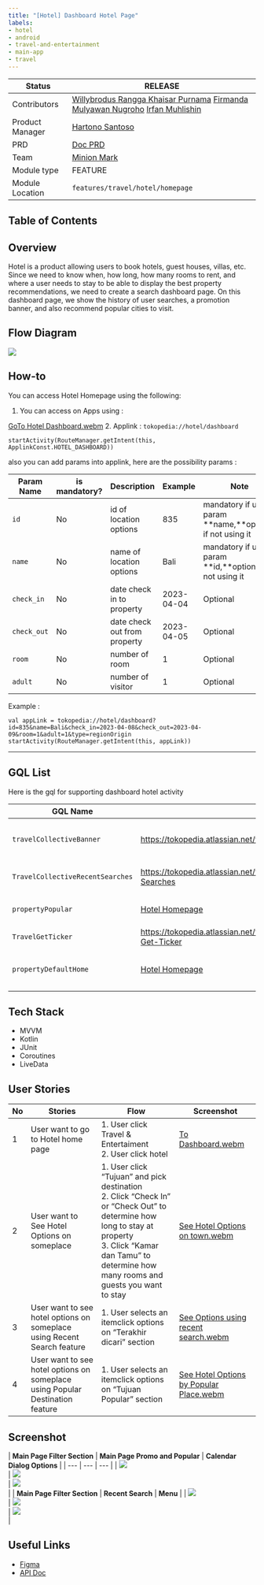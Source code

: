 ```yaml
---
title: "[Hotel] Dashboard Hotel Page"
labels:
- hotel
- android
- travel-and-entertainment
- main-app
- travel
---
```



| **Status** |  <!--start status:GREEN-->RELEASE<!--end status-->  |
| --- | --- |
| Contributors | [Willybrodus Rangga Khaisar Purnama](https://tokopedia.atlassian.net/wiki/people/62cb5c393d382dfc9c5f11d2?ref=confluence) [Firmanda Mulyawan Nugroho](https://tokopedia.atlassian.net/wiki/people/5d91c148fdfa560dcc3a040f?ref=confluence) [Irfan Muhlishin](https://tokopedia.atlassian.net/wiki/people/5bfe19e5128c7106f57662cc?ref=confluence)  |
| Product Manager | [Hartono Santoso](https://tokopedia.atlassian.net/wiki/people/5c6f1fc4017b4a53c68aa479?ref=confluence)  |
| PRD | [Doc PRD](/wiki/spaces/TR/pages/1277702387/Hotel+-+Search+by+Map) |
| Team | [Minion Mark](https://tokopedia.atlassian.net/people/team/54372146-8afa-46e4-8de3-783c53a0cc3b)  |
| Module type | <!--start status:RED-->FEATURE<!--end status--> |
| Module Location | `features/travel/hotel/homepage` |

## Table of Contents

<!--toc-->

## Overview

Hotel is a product allowing users to book hotels, guest houses, villas, etc. Since we need to know when, how long, how many rooms to rent, and where a user needs to stay to be able to display the best property recommendations, we need to create a search dashboard page. On this dashboard page, we show the history of user searches, a promotion banner, and also recommend popular cities to visit.



## Flow Diagram

![](http://docs-android.tokopedia.net/images/docs/features/Hotel-Home-Page.png)

## How-to

You can access Hotel Homepage using the following:

1. You can access on Apps using :   


[GoTo Hotel Dashboard.webm](/wiki/download/attachments/2204565505/GoTo%20Hotel%20Dashboard.webm?version=1&modificationDate=1680510037438&cacheVersion=1&api=v2)
2. Applink : `tokopedia://hotel/dashboard`



```
startActivity(RouteManager.getIntent(this, ApplinkConst.HOTEL_DASHBOARD))
```

also you can add params into applink, here are the possibility params :



| **Param Name** | **is mandatory?** | **Description** | **Example** | **Note** |
| --- | --- | --- | --- | --- |
| `id` | No | id of location options | 835 | mandatory if using param <br/>**name,**optional if not using it<br/> |
| `name` | No | name of location options | Bali | mandatory if using param <br/>**id,**optional if not using it<br/> |
| `check_in` | No | date check in to property | 2023-04-04 | Optional |
| `check_out` | No | date check out from property | 2023-04-05 | Optional |
| `room` | No | number of room | 1 | Optional |
| `adult` | No | number of visitor | 1 | Optional |

Example : 



```
val appLink = tokopedia://hotel/dashboard?id=835&name=Bali&check_in=2023-04-08&check_out=2023-04-09&room=1&adult=1&type=regionOrigin
startActivity(RouteManager.getIntent(this, appLink))
```



---

## GQL List

Here is the gql for supporting dashboard hotel activity



| **GQL Name** | **Documentation** | **Description** |
| --- | --- | --- |
| `travelCollectiveBanner` | <https://tokopedia.atlassian.net/wiki/spaces/TR/pages/518979745/Subhomepage+API#Banner>  | Get list of Banner<br/> Promo for Hotel |
| `TravelCollectiveRecentSearches` | <https://tokopedia.atlassian.net/wiki/spaces/TR/pages/518979745/Subhomepage+API#Recent-Searches>  | Get list of Recent Search |
| `propertyPopular` | [Hotel Homepage](/wiki/spaces/TR/pages/838631425/Hotel+Homepage#HotelHomepage-PopularDestination)  | Get List of Popular Destination |
| `TravelGetTicker` | <https://tokopedia.atlassian.net/wiki/spaces/TR/pages/518979745/Subhomepage+API#Travel-Get-Ticker>  | Get Ticker |
| `propertyDefaultHome` | [Hotel Homepage](/wiki/spaces/TR/pages/838631425/Hotel+Homepage#HotelHomepage-DefaultHomePageParameter)  | Get Default Option on Hotel Dashboard<br/> |

## Tech Stack

- MVVM
- Kotlin
- JUnit
- Coroutines
- LiveData

## User Stories



| **No** | **Stories** | **Flow** | **Screenshot** |
| --- | --- | --- | --- |
| 1 | User want to go to Hotel home page | 1. User click Travel & Entertaiment<br/>2. User click hotel<br/> | [To Dashboard.webm](/wiki/download/attachments/2204565505/To%20Dashboard.webm?version=1&modificationDate=1680574058672&cacheVersion=1&api=v2&width=340)<br/> |
| 2 | User want to See Hotel Options on someplace | 1. User click “Tujuan” and pick destination<br/>2. Click “Check In” or “Check Out” to determine how long to stay at property<br/>3. Click “Kamar dan Tamu” to determine how many rooms and guests you want to stay<br/> | [See Hotel Options on town.webm](/wiki/download/attachments/2204565505/See%20Hotel%20Options%20on%20town.webm?version=1&modificationDate=1680574376894&cacheVersion=1&api=v2)<br/> |
| 3 | User want to see hotel options on someplace using Recent Search feature | 1. User selects an itemclick options on “Terakhir dicari” section<br/> | [See Options using recent search.webm](/wiki/download/attachments/2204565505/See%20Options%20using%20recent%20search.webm?version=2&modificationDate=1680574620850&cacheVersion=1&api=v2)<br/> |
| 4 | User want to see hotel options on someplace using Popular Destination feature | 1. User selects an itemclick options on “Tujuan Popular” section<br/> | [See Hotel Options by Popular Place.webm](/wiki/download/attachments/2204565505/See%20Hotel%20Options%20by%20Popular%20Place.webm?version=1&modificationDate=1680574697899&cacheVersion=1&api=v2)<br/> |

## Screenshot



| **Main Page Filter Section** | **Main Page
 Promo and Popular** | **Calendar Dialog Options** |
| --- | --- | --- |
| ![](http://docs-android.tokopedia.net/images/docs/features/Hotel-Main-Page.png)<br/> | ![](http://docs-android.tokopedia.net/images/docs/features/Hotel-Promotion-And-Popular-City.png)<br/> | ![](http://docs-android.tokopedia.net/images/docs/features/Hotel-Calendar-Page.png)<br/> |
| **Main Page Filter Section** | **Recent Search** | **Menu** |
| ![](http://docs-android.tokopedia.net/images/docs/features/Hotel-Options-Room-And-Guest.png)<br/> | ![](http://docs-android.tokopedia.net/images/docs/features/Last-Search.png)<br/> | ![](http://docs-android.tokopedia.net/images/docs/features/Menu.png)<br/> |

## Useful Links

- [Figma](https://www.figma.com/file/PxEOtpZawpxhw73GqerP5B/%5BUI---M---HOTEL%5D-All-Screens?node-id=0-4333&t=LITRze4NpUN18RWb-0)
- [API Doc](/wiki/spaces/TR/pages/838631425/Hotel+Homepage#HotelHomepage-DefaultHomePageParameter)
